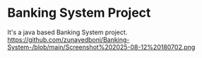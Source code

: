 # Banking System Project
It's a java based Banking System project.
https://github.com/zunayedboni/Banking-System-/blob/main/Screenshot%202025-08-12%20180702.png
